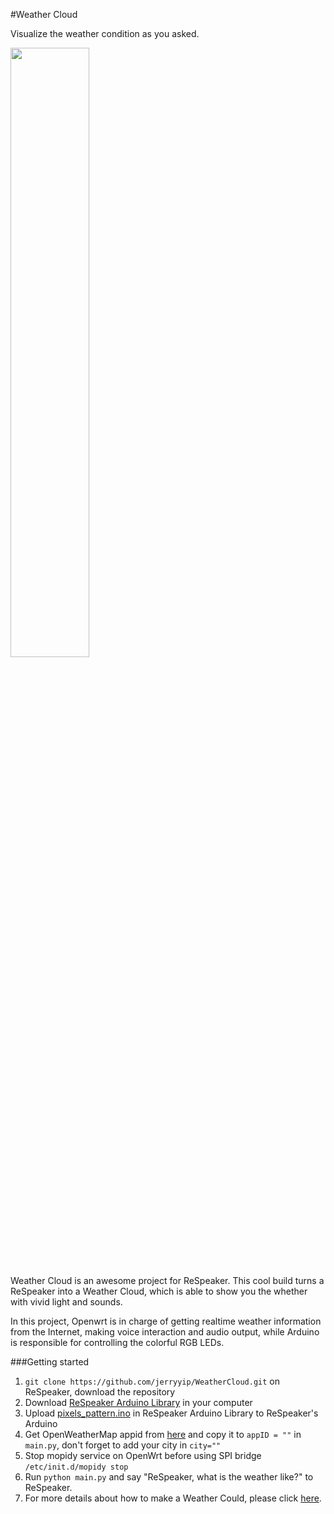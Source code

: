 #Weather Cloud

Visualize the weather condition as you asked.

<div class="text-center">
<img src="https://github.com/respeaker/get_started_with_respeaker/blob/master/img/weathercloud.jpg?raw=true" width="50%" height="50%">
</div>

Weather Cloud is an awesome project for ReSpeaker. This cool build turns a ReSpeaker into a Weather Cloud, which is able to show you the whether with vivid light and sounds.

In this project, Openwrt is in charge of getting realtime weather information from the Internet, making voice interaction and audio output, while Arduino is responsible for controlling the colorful RGB LEDs.

###Getting started

1. `git clone https://github.com/jerryyip/WeatherCloud.git` on ReSpeaker, download the repository 
2. Download [ReSpeaker Arduino Library](https://github.com/respeaker/respeaker_arduino_library) in your computer
3. Upload [pixels_pattern.ino](https://github.com/respeaker/respeaker_arduino_library/blob/master/examples/pixels_pattern/pixels_pattern.ino) in ReSpeaker Arduino  Library to ReSpeaker's Arduino 
4. Get OpenWeatherMap appid from [here](http://openweathermap.org/appid) and copy it to `appID = ""` in `main.py`, don't forget to add your city in `city=""`
5. Stop mopidy service on OpenWrt before using SPI bridge
`/etc/init.d/mopidy stop`
6. Run `python main.py` and say "ReSpeaker, what is the weather like?" to ReSpeaker.
7. For more details about how to make a Weather Could, please click [here](http://www.instructables.com/id/How-to-DIY-an-in-House-Weather-telling-Cloud/).
